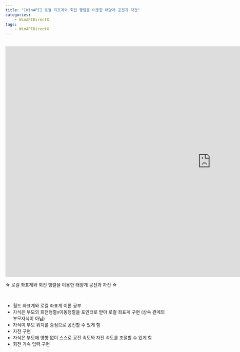 ```yaml
---
title: "[WinAPI] 로컬 좌표계와 회전 행렬을 이용한 태양계 공전과 자전"
categories:
    - WinAPIDirectX
tags:
    - WinAPIDirectX
---
```


<br>

<iframe width="1280" height="720" src="https://www.youtube.com/embed/gXrvvkDYaSg" title="YouTube video player" frameborder="0" allow="accelerometer; autoplay; clipboard-write; encrypted-media; gyroscope; picture-in-picture" allowfullscreen></iframe>

<br>

☆ 로컬 좌표계와 회전 행렬을 이용한 태양계 공전과 자전 ☆

<br>

- 월드 좌표계와 로컬 좌표계 이론 공부
- 자식은 부모의 회전행렬x이동행렬을 포인터로 받아 로컬 좌표계 구현 (상속 관계의 부모자식이 아님)
- 자식이 부모 위치를 중점으로 공전할 수 있게 함
- 자전 구현
- 자식은 부모에 영향 없이 스스로 공전 속도와 자전 속도를 조절할 수 있게 함
- 회전 가속 입력 구현
